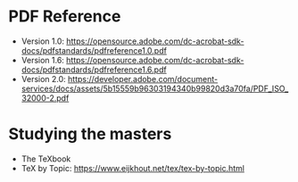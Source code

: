 


# PDF Reference
 - Version 1.0: https://opensource.adobe.com/dc-acrobat-sdk-docs/pdfstandards/pdfreference1.0.pdf
 - Version 1.6: https://opensource.adobe.com/dc-acrobat-sdk-docs/pdfstandards/pdfreference1.6.pdf
 - Version 2.0: https://developer.adobe.com/document-services/docs/assets/5b15559b96303194340b99820d3a70fa/PDF_ISO_32000-2.pdf

# Studying the masters
 - The TeXbook
 - TeX by Topic: https://www.eijkhout.net/tex/tex-by-topic.html